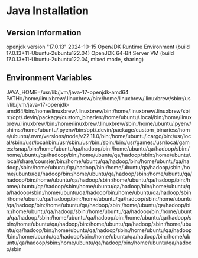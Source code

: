 # Java Installation
## Version Information
openjdk version "17.0.13" 2024-10-15
OpenJDK Runtime Environment (build 17.0.13+11-Ubuntu-2ubuntu122.04)
OpenJDK 64-Bit Server VM (build 17.0.13+11-Ubuntu-2ubuntu122.04, mixed mode, sharing)
## Environment Variables
JAVA_HOME=/usr/lib/jvm/java-17-openjdk-amd64
PATH=/home/linuxbrew/.linuxbrew/bin:/home/linuxbrew/.linuxbrew/sbin:/usr/lib/jvm/java-17-openjdk-amd64/bin:/home/linuxbrew/.linuxbrew/bin:/home/linuxbrew/.linuxbrew/sbin:/opt/.devin/package/custom_binaries:/home/ubuntu/.local/bin:/home/linuxbrew/.linuxbrew/bin:/home/linuxbrew/.linuxbrew/sbin:/home/ubuntu/.pyenv/shims:/home/ubuntu/.pyenv/bin:/opt/.devin/package/custom_binaries:/home/ubuntu/.nvm/versions/node/v22.11.0/bin:/home/ubuntu/.cargo/bin:/usr/local/sbin:/usr/local/bin:/usr/sbin:/usr/bin:/sbin:/bin:/usr/games:/usr/local/games:/snap/bin:/home/ubuntu/qa/hadoop/bin:/home/ubuntu/qa/hadoop/sbin:/home/ubuntu/qa/hadoop/bin:/home/ubuntu/qa/hadoop/sbin:/home/ubuntu/.local/share/coursier/bin:/home/ubuntu/qa/hadoop/bin:/home/ubuntu/qa/hadoop/sbin:/home/ubuntu/qa/hadoop/bin:/home/ubuntu/qa/hadoop/sbin:/home/ubuntu/qa/hadoop/bin:/home/ubuntu/qa/hadoop/sbin:/home/ubuntu/qa/hadoop/bin:/home/ubuntu/qa/hadoop/sbin:/home/ubuntu/qa/hadoop/bin:/home/ubuntu/qa/hadoop/sbin:/home/ubuntu/qa/hadoop/bin:/home/ubuntu/qa/hadoop/sbin:/home/ubuntu/qa/hadoop/bin:/home/ubuntu/qa/hadoop/sbin:/home/ubuntu/qa/hadoop/bin:/home/ubuntu/qa/hadoop/sbin:/home/ubuntu/qa/hadoop/bin:/home/ubuntu/qa/hadoop/sbin:/home/ubuntu/qa/hadoop/bin:/home/ubuntu/qa/hadoop/sbin:/home/ubuntu/qa/hadoop/bin:/home/ubuntu/qa/hadoop/sbin:/home/ubuntu/qa/hadoop/bin:/home/ubuntu/qa/hadoop/sbin:/home/ubuntu/qa/hadoop/bin:/home/ubuntu/qa/hadoop/sbin:/home/ubuntu/qa/hadoop/bin:/home/ubuntu/qa/hadoop/sbin:/home/ubuntu/qa/hadoop/bin:/home/ubuntu/qa/hadoop/sbin:/home/ubuntu/qa/hadoop/bin:/home/ubuntu/qa/hadoop/sbin:/home/ubuntu/qa/hadoop/bin:/home/ubuntu/qa/hadoop/sbin
